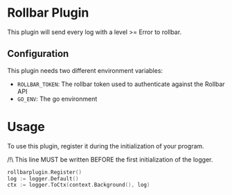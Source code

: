 # Rollbar Plugin

This plugin will send every log with a level >= Error to rollbar.

## Configuration

This plugin needs two different environment variables:

* `ROLLBAR_TOKEN`: The rollbar token used to authenticate against the Rollbar API
* `GO_ENV`: The go environment

# Usage

To use this plugin, register it during the initialization of your program.

/!\ This line MUST be written BEFORE the first initialization of the logger.

```go
rollbarplugin.Register()
log := logger.Default()
ctx := logger.ToCtx(context.Background(), log)
```
